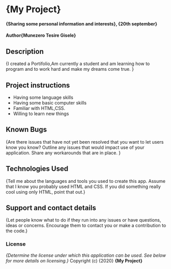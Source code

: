 # {My Project}
#### {Sharing some personal information and interests}, {20th september}
#### Author{Munezero Tesire Gisele}
## Description
{I created a Portifolio,Am currently a student and am learning how to program and to work hard and make my dreams come true. }
## Project instructions
* Having some language skills
* Having some basic computer skills
* Familiar with HTML,CSS.
* Willing to learn new things
## Known Bugs
{Are there issues that have not yet been resolved that you want to let users know you know? Outline any issues that would impact use of your application. Share any workarounds that are in place. }
## Technologies Used
{Tell me about the languages and tools you used to create this app. Assume that I know you probably used HTML and CSS. If you did something really cool using only HTML, point that out.}
## Support and contact details
{Let people know what to do if they run into any issues or have questions, ideas or concerns.  Encourage them to contact you or make a contribution to the code.}
### License
*{Determine the license under which this application can be used.  See below for more details on licensing.}*
Copyright (c) {2020} **{My Project}**